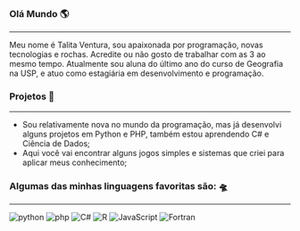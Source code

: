 ### Olá Mundo 🌎
---------------------------------------------------------------------------------------------------------------------------------------
Meu nome é Talita Ventura, sou apaixonada por programação, novas tecnologias e rochas.
Acredite ou não gosto de trabalhar com as 3 ao mesmo tempo. Atualmente sou aluna do último ano do curso de Geografia na USP, e atuo como estagiária em desenvolvimento e programação.

### Projetos 🚀
---------------------------------------------------------------------------------------------------------------------------------------
* Sou relativamente nova no mundo da programação, mas já desenvolvi alguns projetos em Python e PHP, também estou aprendendo C# e Ciência de Dados;
* Aqui você vai encontrar alguns jogos simples e sistemas que criei para aplicar meus conhecimento;

### Algumas das minhas linguagens favoritas são: 🛸
---------------------------------------------------------------------------------------------------------------------------------------
![python](https://img.shields.io/badge/Python-3776AB?style=for-the-badge&logo=python&logoColor=white) ![php](https://img.shields.io/badge/PHP-777BB4?style=for-the-badge&logo=php&logoColor=white) ![C#](https://img.shields.io/badge/C%23-239120?style=for-the-badge&logo=c-sharp&logoColor=white
) ![R](https://img.shields.io/badge/R-276DC3?style=for-the-badge&logo=r&logoColor=white) ![JavaScript](https://img.shields.io/badge/JavaScript-F7DF1E?style=for-the-badge&logo=javascript&logoColor=black) ![Fortran](https://img.shields.io/badge/Fortran-%23734F96.svg?style=for-the-badge&logo=fortran&logoColor=white)



